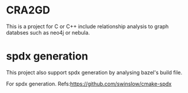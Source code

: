 # CRA2GD

This is a project for C or C++ include relationship analysis to graph databses such as neo4j or nebula.

# spdx generation

This project also support spdx generation by analysing bazel's build file.

For spdx generation.
Refs:https://github.com/swinslow/cmake-spdx
